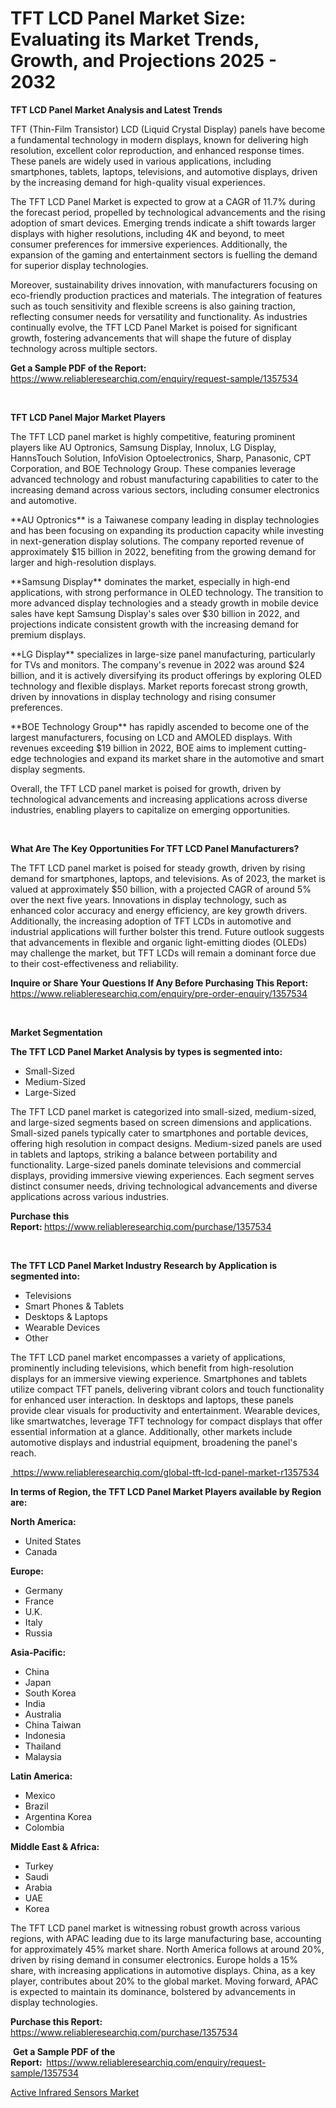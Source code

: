 <p><h1>TFT LCD Panel Market Size: Evaluating its Market Trends, Growth, and Projections 2025 - 2032</h1></p><p><strong>TFT LCD Panel Market Analysis and Latest Trends</strong></p>
<p><p>TFT (Thin-Film Transistor) LCD (Liquid Crystal Display) panels have become a fundamental technology in modern displays, known for delivering high resolution, excellent color reproduction, and enhanced response times. These panels are widely used in various applications, including smartphones, tablets, laptops, televisions, and automotive displays, driven by the increasing demand for high-quality visual experiences.</p><p>The TFT LCD Panel Market is expected to grow at a CAGR of 11.7% during the forecast period, propelled by technological advancements and the rising adoption of smart devices. Emerging trends indicate a shift towards larger displays with higher resolutions, including 4K and beyond, to meet consumer preferences for immersive experiences. Additionally, the expansion of the gaming and entertainment sectors is fuelling the demand for superior display technologies.</p><p>Moreover, sustainability drives innovation, with manufacturers focusing on eco-friendly production practices and materials. The integration of features such as touch sensitivity and flexible screens is also gaining traction, reflecting consumer needs for versatility and functionality. As industries continually evolve, the TFT LCD Panel Market is poised for significant growth, fostering advancements that will shape the future of display technology across multiple sectors.</p></p>
<p><strong>Get a Sample PDF of the Report:&nbsp;</strong> <a href="https://www.reliableresearchiq.com/enquiry/request-sample/1357534?utm_campaign=3200&utm_medium=2&utm_source=Github&utm_content=ia&utm_term=06042025&utm_id=tft-lcd-panel">https://www.reliableresearchiq.com/enquiry/request-sample/1357534</a></p>
<p>&nbsp;</p>
<p><strong>TFT LCD Panel Major Market Players</strong></p>
<p><p>The TFT LCD panel market is highly competitive, featuring prominent players like AU Optronics, Samsung Display, Innolux, LG Display, HannsTouch Solution, InfoVision Optoelectronics, Sharp, Panasonic, CPT Corporation, and BOE Technology Group. These companies leverage advanced technology and robust manufacturing capabilities to cater to the increasing demand across various sectors, including consumer electronics and automotive.</p><p>**AU Optronics** is a Taiwanese company leading in display technologies and has been focusing on expanding its production capacity while investing in next-generation display solutions. The company reported revenue of approximately $15 billion in 2022, benefiting from the growing demand for larger and high-resolution displays.</p><p>**Samsung Display** dominates the market, especially in high-end applications, with strong performance in OLED technology. The transition to more advanced display technologies and a steady growth in mobile device sales have kept Samsung Display's sales over $30 billion in 2022, and projections indicate consistent growth with the increasing demand for premium displays.</p><p>**LG Display** specializes in large-size panel manufacturing, particularly for TVs and monitors. The company's revenue in 2022 was around $24 billion, and it is actively diversifying its product offerings by exploring OLED technology and flexible displays. Market reports forecast strong growth, driven by innovations in display technology and rising consumer preferences.</p><p>**BOE Technology Group** has rapidly ascended to become one of the largest manufacturers, focusing on LCD and AMOLED displays. With revenues exceeding $19 billion in 2022, BOE aims to implement cutting-edge technologies and expand its market share in the automotive and smart display segments.</p><p>Overall, the TFT LCD panel market is poised for growth, driven by technological advancements and increasing applications across diverse industries, enabling players to capitalize on emerging opportunities.</p></p>
<p>&nbsp;</p>
<p><strong>What Are The Key Opportunities For TFT LCD Panel Manufacturers?</strong></p>
<p><p>The TFT LCD panel market is poised for steady growth, driven by rising demand for smartphones, laptops, and televisions. As of 2023, the market is valued at approximately $50 billion, with a projected CAGR of around 5% over the next five years. Innovations in display technology, such as enhanced color accuracy and energy efficiency, are key growth drivers. Additionally, the increasing adoption of TFT LCDs in automotive and industrial applications will further bolster this trend. Future outlook suggests that advancements in flexible and organic light-emitting diodes (OLEDs) may challenge the market, but TFT LCDs will remain a dominant force due to their cost-effectiveness and reliability.</p></p>
<p><strong>Inquire or Share Your Questions If Any Before Purchasing This Report:</strong> <a href="https://www.reliableresearchiq.com/enquiry/pre-order-enquiry/1357534?utm_campaign=3200&utm_medium=2&utm_source=Github&utm_content=ia&utm_term=06042025&utm_id=tft-lcd-panel">https://www.reliableresearchiq.com/enquiry/pre-order-enquiry/1357534</a></p>
<p>&nbsp;</p>
<p><strong>Market Segmentation</strong></p>
<p><strong>The TFT LCD Panel Market Analysis by types is segmented into:</strong></p>
<p><ul><li>Small-Sized</li><li>Medium-Sized</li><li>Large-Sized</li></ul></p>
<p><p>The TFT LCD panel market is categorized into small-sized, medium-sized, and large-sized segments based on screen dimensions and applications. Small-sized panels typically cater to smartphones and portable devices, offering high resolution in compact designs. Medium-sized panels are used in tablets and laptops, striking a balance between portability and functionality. Large-sized panels dominate televisions and commercial displays, providing immersive viewing experiences. Each segment serves distinct consumer needs, driving technological advancements and diverse applications across various industries.</p></p>
<p><strong>Purchase this Report:&nbsp;</strong><a href="https://www.reliableresearchiq.com/purchase/1357534?utm_campaign=3200&utm_medium=2&utm_source=Github&utm_content=ia&utm_term=06042025&utm_id=tft-lcd-panel">https://www.reliableresearchiq.com/purchase/1357534</a></p>
<p>&nbsp;</p>
<p><strong>The TFT LCD Panel Market Industry Research by Application is segmented into:</strong></p>
<p><ul><li>Televisions</li><li>Smart Phones & Tablets</li><li>Desktops & Laptops</li><li>Wearable Devices</li><li>Other</li></ul></p>
<p><p>The TFT LCD panel market encompasses a variety of applications, prominently including televisions, which benefit from high-resolution displays for an immersive viewing experience. Smartphones and tablets utilize compact TFT panels, delivering vibrant colors and touch functionality for enhanced user interaction. In desktops and laptops, these panels provide clear visuals for productivity and entertainment. Wearable devices, like smartwatches, leverage TFT technology for compact displays that offer essential information at a glance. Additionally, other markets include automotive displays and industrial equipment, broadening the panel's reach.</p></p>
<p><a href="https://www.reliableresearchiq.com/global-tft-lcd-panel-market-r1357534?utm_campaign=3200&utm_medium=2&utm_source=Github&utm_content=ia&utm_term=06042025&utm_id=tft-lcd-panel">&nbsp;https://www.reliableresearchiq.com/global-tft-lcd-panel-market-r1357534</a></p>
<p><strong>In terms of Region, the TFT LCD Panel Market Players available by Region are:</strong></p>
<p>
    <p> <strong> North America: </strong>
        <ul>
            <li>United States</li>
            <li>Canada</li>
        </ul>
        </p> 
    <p> <strong> Europe: </strong>
        <ul>
            <li>Germany</li>
            <li>France</li>
            <li>U.K.</li>
            <li>Italy</li>
            <li>Russia</li>
        </ul>
        </p> 
    <p> <strong> Asia-Pacific: </strong>
        <ul>
            <li>China</li>
            <li>Japan</li>
            <li>South Korea</li>
            <li>India</li>
            <li>Australia</li>
            <li>China Taiwan</li>
            <li>Indonesia</li>
            <li>Thailand</li>
            <li>Malaysia</li>
        </ul>
        </p> 
    <p> <strong> Latin America: </strong>
        <ul>
            <li>Mexico</li>
            <li>Brazil</li>
            <li>Argentina Korea</li>
            <li>Colombia</li>
        </ul>
        </p> 
    <p> <strong> Middle East & Africa: </strong>
        <ul>
            <li>Turkey</li>
            <li>Saudi</li>
            <li>Arabia</li>
            <li>UAE</li>
            <li>Korea</li>
        </ul>
    </p>
    </p>
<p><p>The TFT LCD panel market is witnessing robust growth across various regions, with APAC leading due to its large manufacturing base, accounting for approximately 45% market share. North America follows at around 20%, driven by rising demand in consumer electronics. Europe holds a 15% share, with increasing applications in automotive displays. China, as a key player, contributes about 20% to the global market. Moving forward, APAC is expected to maintain its dominance, bolstered by advancements in display technologies.</p></p>
<p><strong>Purchase this Report: </strong><a href="https://www.reliableresearchiq.com/purchase/1357534?utm_campaign=3200&utm_medium=2&utm_source=Github&utm_content=ia&utm_term=06042025&utm_id=tft-lcd-panel">https://www.reliableresearchiq.com/purchase/1357534</a></p>
<p>&nbsp;<strong>Get a Sample PDF of the Report:&nbsp;&nbsp;</strong><a href="https://www.reliableresearchiq.com/enquiry/request-sample/1357534?utm_campaign=3200&utm_medium=2&utm_source=Github&utm_content=ia&utm_term=06042025&utm_id=tft-lcd-panel">https://www.reliableresearchiq.com/enquiry/request-sample/1357534</a></p>
<p><strong></strong></p>
<p><p><a href="https://github.com/lefiobakali/Market-Research-Report-List-1/blob/main/active-infrared-sensors-market.md?utm_campaign=3200&utm_medium=2&utm_source=Github&utm_content=ia&utm_term=06042025&utm_id=tft-lcd-panel">Active Infrared Sensors Market</a></p></p>